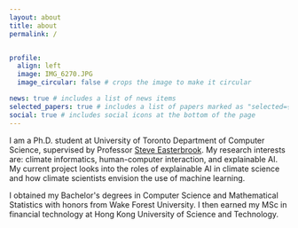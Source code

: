 ```yaml
---
layout: about
title: about
permalink: /


profile:
  align: left
  image: IMG_6270.JPG
  image_circular: false # crops the image to make it circular

news: true # includes a list of news items
selected_papers: true # includes a list of papers marked as "selected={true}"
social: true # includes social icons at the bottom of the page
---
```


I am a Ph.D. student at University of Toronto Department of Computer Science, supervised by Professor [Steve Easterbrook](https://www.cs.toronto.edu/~sme/). My research interests are: climate informatics, human-computer interaction, and explainable AI. My current project looks into the roles of explainable AI in climate science and how climate scientists envision the use of machine learning. 

I obtained my Bachelor's degrees in Computer Science and Mathematical Statistics with honors from Wake Forest University. I then earned my MSc in financial technology at Hong Kong University of Science and Technology. 
